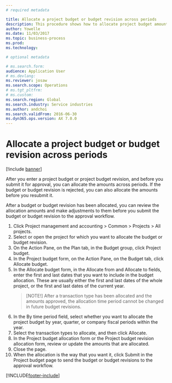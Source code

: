 ```yaml
--- 
# required metadata 

title: Allocate a project budget or budget revision across periods
description: This procedure shows how to allocate project budget amounts across periods.
author: Yowelle
ms.date: 11/03/2017
ms.topic: business-process 
ms.prod:  
ms.technology:  

# optional metadata 

# ms.search.form:   
audience: Application User 
# ms.devlang:  
ms.reviewer: josaw
ms.search.scope: Operations 
# ms.tgt_pltfrm:  
# ms.custom:  
ms.search.region: Global
ms.search.industry: Service industries
ms.author: andchoi
ms.search.validFrom: 2016-06-30 
ms.dyn365.ops.version: AX 7.0.0 
---
```

# Allocate a project budget or budget revision across periods

[!include [banner](../../includes/banner.md)]

After you enter a project budget or project budget revision, and before you submit it for approval, you can allocate the amounts across 
periods. If the budget or budget revision is rejected, you can also allocate the amounts before you resubmit it. 

After a budget or budget revision has been allocated, you can review the allocation amounts and make adjustments to them before you 
submit the budget or budget revision to the approval workflow. 

1. Click Project management and accounting > Common > Projects > All projects. 
2. Select or open the project for which you want to allocate the budget or budget revision. 
3. On the Action Pane, on the Plan tab, in the Budget group, click Project budget. 
4. In the Project budget form, on the Action Pane, on the Budget tab, click Allocate budget. 
5. In the Allocate budget form, in the Allocate from and Allocate to fields, enter the first and last dates that you want to include 
   in the budget allocation. These are usually either the first and last dates of the whole project, or the first and last dates of the
   current year.  
   > [NOTE!]
   > After a transaction type has been allocated and the amounts approved, the allocation time period cannot be changed in future budget 
   revisions. 
6. In the By time period field, select whether you want to allocate the project budget by year, quarter, or company fiscal periods 
   within the year.
7. Select the transaction types to allocate, and then click Allocate. 
8. In the Project budget allocation form or the Project budget revision allocation form, review or update the amounts that are allocated. 
9. Close the page.
10. When the allocation is the way that you want it, click Submit in the Project budget page to send the budget or budget revisions to 
    the approval workflow.  




[!INCLUDE[footer-include](../../includes/footer-banner.md)]